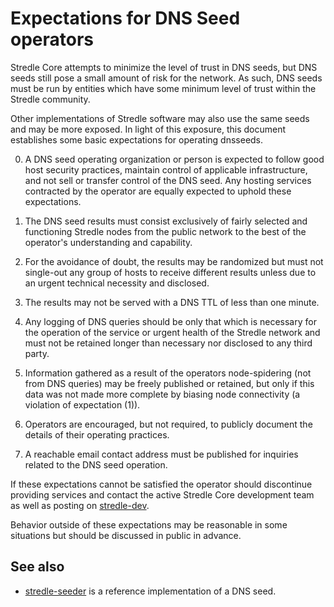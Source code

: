 Expectations for DNS Seed operators
====================================

Stredle Core attempts to minimize the level of trust in DNS seeds,
but DNS seeds still pose a small amount of risk for the network.
As such, DNS seeds must be run by entities which have some minimum
level of trust within the Stredle community.

Other implementations of Stredle software may also use the same
seeds and may be more exposed. In light of this exposure, this
document establishes some basic expectations for operating dnsseeds.

0. A DNS seed operating organization or person is expected to follow good
host security practices, maintain control of applicable infrastructure,
and not sell or transfer control of the DNS seed. Any hosting services
contracted by the operator are equally expected to uphold these expectations.

1. The DNS seed results must consist exclusively of fairly selected and
functioning Stredle nodes from the public network to the best of the
operator's understanding and capability.

2. For the avoidance of doubt, the results may be randomized but must not
single-out any group of hosts to receive different results unless due to an
urgent technical necessity and disclosed.

3. The results may not be served with a DNS TTL of less than one minute.

4. Any logging of DNS queries should be only that which is necessary
for the operation of the service or urgent health of the Stredle
network and must not be retained longer than necessary nor disclosed
to any third party.

5. Information gathered as a result of the operators node-spidering
(not from DNS queries) may be freely published or retained, but only
if this data was not made more complete by biasing node connectivity
(a violation of expectation (1)).

6. Operators are encouraged, but not required, to publicly document the
details of their operating practices.

7. A reachable email contact address must be published for inquiries
related to the DNS seed operation.

If these expectations cannot be satisfied the operator should
discontinue providing services and contact the active Stredle
Core development team as well as posting on
[stredle-dev](https://groups.google.com/forum/#!forum/stredle-dev).

Behavior outside of these expectations may be reasonable in some
situations but should be discussed in public in advance.

See also
----------
- [stredle-seeder](https://github.com/pooler/stredle-seeder) is a reference implementation of a DNS seed.
